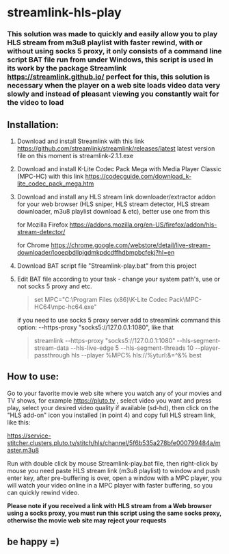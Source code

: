 # streamlink-hls-play
### This solution was made to quickly and easily allow you to play HLS stream from m3u8 playlist with faster rewind, with or without using socks 5 proxy, it only consists of a command line script BAT file run from under Windows, this script is used in its work by the package Streamlink https://streamlink.github.io/ perfect for this, this solution is necessary when the player on a web site loads video data very slowly and instead of pleasant viewing you constantly wait for the video to load

## Installation:
1. Download and install Streamlink with this link https://github.com/streamlink/streamlink/releases/latest  latest version file on this moment is streamlink-2.1.1.exe

2. Download and install K-Lite Codec Pack Mega with Media Player Classic (MPC-HC) with this link https://codecguide.com/download_k-lite_codec_pack_mega.htm

3. Download and install any HLS stream link downloader/extractor addon for your web browser (HLS sniper, HLS stream detector, HLS stream downloader, m3u8 playlist download & etc), better use one from this

   for Mozilla Firefox https://addons.mozilla.org/en-US/firefox/addon/hls-stream-detector/

   for Chrome https://chrome.google.com/webstore/detail/live-stream-downloader/looepbdllpjgdmkpdcdffhdbmpbcfekj?hl=en

5. Download BAT script file "Streamlink-play.bat" from this project
6. Edit BAT file according to your task - change your system path's, use or not socks 5 proxy and etc.

   >set MPC="C:\Program Files (x86)\K-Lite Codec Pack\MPC-HC64\mpc-hc64.exe"

   if you need to use socks 5 proxy server add to streamlink command this option: --https-proxy "socks5://127.0.0.1:1080", like that
   
   >streamlink --https-proxy "socks5://127.0.0.1:1080" --hls-segment-stream-data --hls-live-edge 5 --hls-segment-threads 10 --player-passthrough hls --player %MPC% hls://%yturl:&=^&% best
   
## How to use:

Go to your favorite movie web site where you watch any of your movies and TV shows, for example https://pluto.tv , select video you want and press play, select your desired video quality if available (sd-hd), then click on the "HLS add-on" icon you installed (in point 4) and copy full HLS stream link, like this:

https://service-stitcher.clusters.pluto.tv/stitch/hls/channel/5f6b535a278bfe000799484a/master.m3u8

Run with double click by mouse Streamlink-play.bat file, then right-click by mouse you need paste HLS stream link (m3u8 playlist) to window and push enter key, after pre-buffering is over, open a window with a MPC player, you will watch your video online in a MPC player with faster buffering, so you can quickly rewind video.

**Please note if you received a link with HLS stream from a Web browser using a socks proxy, you must run this script using the same socks proxy, otherwise the movie web site may reject your requests**

## be happy =)
